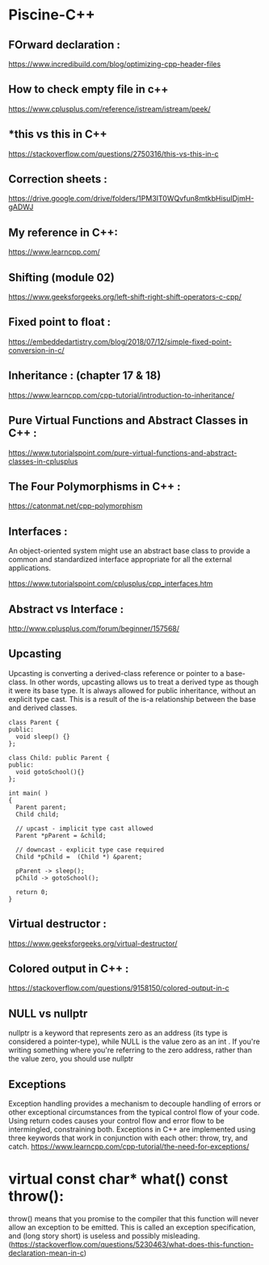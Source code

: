 # Piscine-C++

## FOrward declaration :
https://www.incredibuild.com/blog/optimizing-cpp-header-files
## How to check empty file in c++
https://www.cplusplus.com/reference/istream/istream/peek/
## *this vs this in C++
https://stackoverflow.com/questions/2750316/this-vs-this-in-c
## Correction sheets :
https://drive.google.com/drive/folders/1PM3IT0WQvfun8mtkbHisuIDjmH-gADWJ
## My reference in C++:
https://www.learncpp.com/
## Shifting (module 02)
https://www.geeksforgeeks.org/left-shift-right-shift-operators-c-cpp/
## Fixed point to float :
https://embeddedartistry.com/blog/2018/07/12/simple-fixed-point-conversion-in-c/

## Inheritance : (chapter 17 & 18)
https://www.learncpp.com/cpp-tutorial/introduction-to-inheritance/

## Pure Virtual Functions and Abstract Classes in C++ :
https://www.tutorialspoint.com/pure-virtual-functions-and-abstract-classes-in-cplusplus

## The Four Polymorphisms in C++ :
https://catonmat.net/cpp-polymorphism

## Interfaces :
  An object-oriented system might use an abstract base class to provide a common and standardized interface appropriate for all the external applications.
  
https://www.tutorialspoint.com/cplusplus/cpp_interfaces.htm

## Abstract vs Interface :
http://www.cplusplus.com/forum/beginner/157568/

## Upcasting
Upcasting is converting a derived-class reference or pointer to a base-class. In other words, upcasting allows us to treat a derived type as though it were its base type. It is always allowed for public inheritance, without an explicit type cast. This is a result of the is-a relationship between the base and derived classes.
```
class Parent {
public:
  void sleep() {}
};

class Child: public Parent {
public:
  void gotoSchool(){}
};

int main( ) 
{ 
  Parent parent;
  Child child;

  // upcast - implicit type cast allowed
  Parent *pParent = &child; 

  // downcast - explicit type case required 
  Child *pChild =  (Child *) &parent;

  pParent -> sleep();
  pChild -> gotoSchool();
    
  return 0; 
}
```
## Virtual destructor :
https://www.geeksforgeeks.org/virtual-destructor/

## Colored output in C++ :
https://stackoverflow.com/questions/9158150/colored-output-in-c

## NULL vs nullptr
nullptr is a keyword that represents zero as an address (its type is considered a pointer-type), while NULL is the value zero as an int . If you're writing something where you're referring to the zero address, rather than the value zero, you should use nullptr 
## Exceptions
Exception handling provides a mechanism to decouple handling of errors or other exceptional circumstances from the typical control flow of your code.
Using return codes causes your control flow and error flow to be intermingled, constraining both. Exceptions in C++ are implemented using three keywords that work in conjunction with each other: throw, try, and catch.
https://www.learncpp.com/cpp-tutorial/the-need-for-exceptions/

# virtual const char* what() const throw():
throw() means that you promise to the compiler that this function will never allow an exception to be emitted. This is called an exception specification, and (long story short) is useless and possibly misleading.(https://stackoverflow.com/questions/5230463/what-does-this-function-declaration-mean-in-c)
